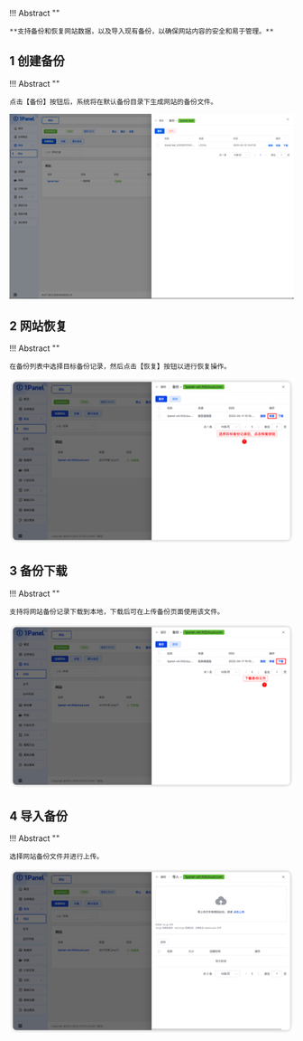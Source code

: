 
!!! Abstract ""

    **支持备份和恢复网站数据，以及导入现有备份，以确保网站内容的安全和易于管理。**

## 1 创建备份

!!! Abstract ""

    点击【备份】按钮后，系统将在默认备份目录下生成网站的备份文件。
    
![img.png](../../img/websites/backup_list.png)
    
## 2 网站恢复

!!! Abstract ""

    在备份列表中选择目标备份记录，然后点击【恢复】按钮以进行恢复操作。

![img.png](../../img/websites/website_restore.png)

## 3 备份下载

!!! Abstract ""

    支持将网站备份记录下载到本地，下载后可在上传备份页面使用该文件。

![img.png](../../img/websites/website_bak_download.png)

## 4 导入备份

!!! Abstract ""

    选择网站备份文件并进行上传。

![img.png](../../img/websites/website_bak_import.png)
